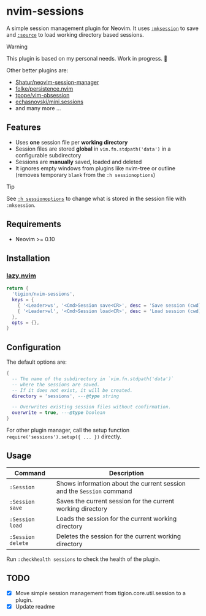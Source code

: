 # nvim-sessions

A simple session management plugin for Neovim. It uses
[`:mksession`][mksession] to save and [`:source`][source] to load working
directory based sessions.

[mksession]: https://neovim.io/doc/user/starting.html#%3Amksession
[sessionoptions]: https://neovim.io/doc/user/options.html#'sessionoptions'
[source]: https://neovim.io/doc/user/repeat.html#%3Asource

> [!WARNING]
> This plugin is based on my personal needs. Work in progress. 🚀

Other better plugins are:

- [Shatur/neovim-session-manager](https://github.com/Shatur/neovim-session-manager)
- [folke/persistence.nvim](https://github.com/folke/persistence.nvim)
- [tpope/vim-obsession](https://github.com/tpope/vim-obsession)
- [echasnovski/mini.sessions](https://github.com/echasnovski/mini.sessions)
- and many more ...

## Features

- Uses **one** session file per **working directory**
- Session files are stored **global** in `vim.fn.stdpath('data')` in
  a configurable subdirectory
- Sessions are **manually** saved, loaded and deleted
- It ignores empty windows from plugins like nvim-tree or outline<br />
  (removes temporary `blank` from the `:h sessionoptions`)

> [!TIP]
> See [`:h sessionoptions`][sessionoptions] to change what is stored in the
> session file with `:mksession`.

## Requirements

- Neovim >= 0.10

## Installation

### [lazy.nvim]

[lazy.nvim]: https://github.com/folke/lazy.nvim

```lua
return {
  'tigion/nvim-sessions',
  keys = {
    { '<Leader>ws', '<Cmd>Session save<CR>', desc = 'Save session (cwd)' },
    { '<Leader>wl', '<Cmd>Session load<CR>', desc = 'Load session (cwd)' },
  },
  opts = {},
}
```

## Configuration

The default options are:

```lua
{
  -- The name of the subdirectory in `vim.fn.stdpath('data')`
  -- where the sessions are saved.
  -- If it does not exist, it will be created.
  directory = 'sessions', ---@type string

  -- Overwrites existing session files without confirmation.
  overwrite = true, ---@type boolean
}
```

For other plugin manager, call the setup function
`require('sessions').setup({ ... })` directly.

## Usage

| Command           | Description                                                           |
| ----------------- | --------------------------------------------------------------------- |
| `:Session`        | Shows information about the current session and the `Session` command |
| `:Session save`   | Saves the current session for the current working directory           |
| `:Session load`   | Loads the session for the current working directory                   |
| `:Session delete` | Deletes the session for the current working directory                 |

Run `:checkhealth sessions` to check the health of the plugin.

## TODO

- [x] Move simple session management from tigion.core.util.session to a plugin.
- [x] Update readme
